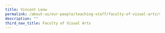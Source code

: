 ```yaml
---
title: Vincent Leow
permalink: /about-us/our-people/teaching-staff/faculty-of-visual-arts/vincent-leow/
description: ""
third_nav_title: Faculty of Visual Arts
---
```

